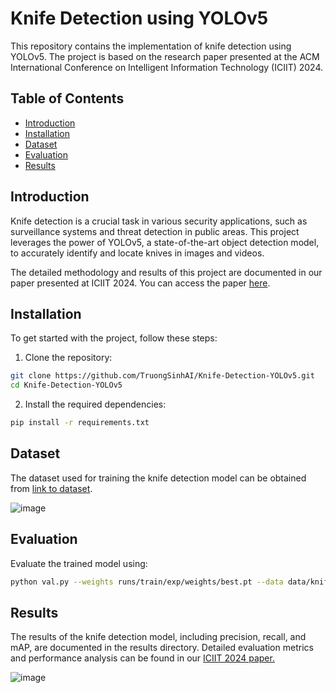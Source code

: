 # Knife Detection using YOLOv5

This repository contains the implementation of knife detection using YOLOv5. The project is based on the research paper presented at the ACM International Conference on Intelligent Information Technology (ICIIT) 2024.

## Table of Contents

- [Introduction](#introduction)
- [Installation](#installation)
- [Dataset](#dataset)
- [Evaluation](#evaluation)
- [Results](#results)

## Introduction

Knife detection is a crucial task in various security applications, such as surveillance systems and threat detection in public areas. This project leverages the power of YOLOv5, a state-of-the-art object detection model, to accurately identify and locate knives in images and videos.

The detailed methodology and results of this project are documented in our paper presented at ICIIT 2024. You can access the paper [here](https://camps.aptaracorp.com/ACM_PMS/PMS/ACM/ICIIT2024/2/2e3f4117-f0c8-11ee-8182-16bb50361d1f/OUT/iciit2024-2.html#bib11).

## Installation

To get started with the project, follow these steps:

1. Clone the repository:

```bash
git clone https://github.com/TruongSinhAI/Knife-Detection-YOLOv5.git
cd Knife-Detection-YOLOv5
```
2. Install the required dependencies:
```bash
pip install -r requirements.txt
```
## Dataset
The dataset used for training the knife detection model can be obtained from [link to dataset](https://github.com/ari-dasci/OD-WeaponDetection/tree/master/Knife_detection).

![image](https://github.com/user-attachments/assets/a3679c4d-adc8-42da-aeba-db7e84e98174)

## Evaluation
Evaluate the trained model using:

```bash
python val.py --weights runs/train/exp/weights/best.pt --data data/knife.yaml --img 640
```

## Results
The results of the knife detection model, including precision, recall, and mAP, are documented in the results directory. Detailed evaluation metrics and performance analysis can be found in our [ICIIT 2024 paper.](https://camps.aptaracorp.com/ACM_PMS/PMS/ACM/ICIIT2024/2/2e3f4117-f0c8-11ee-8182-16bb50361d1f/OUT/iciit2024-2.html#bib11)

![image](https://github.com/user-attachments/assets/d098e7f4-b295-48b7-9481-398b09187bdd)



